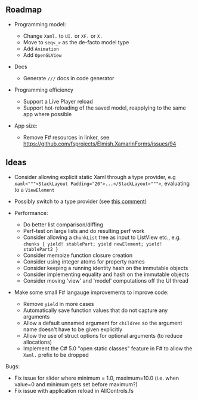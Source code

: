 ## Roadmap

* Programming model: 
  * Change `Xaml.` to `UI.` or `XF.` or `X.`
  * Move to `seq<_>` as the de-facto model type
  * Add `Animation`
  * Add `OpenGLView`

* Docs
  * Generate `///` docs in code generator

* Programming efficiency
  * Support a Live Player reload
  * Support hot-reloading of the saved model, reapplying to the same app where possible

* App size:
  * Remove F# resources in linker, see https://github.com/fsprojects/Elmish.XamarinForms/issues/94

## Ideas

* Consider allowing explicit static Xaml through a type provider, e.g `xaml<"""<StackLayout Padding="20">...</StackLayout>""">`, evaluating to a `ViewElement`

* Possibly switch to a type provider (see [this comment](https://github.com/fsprojects/Elmish.XamarinForms/issues/50#issuecomment-390396365))

* Performance:
  * Do better list comparison/diffing
  * Perf-test on large lists and do resulting perf work
  * Consider allowing a `ChunkList` tree as input to ListView etc., e.g. `chunks { yield! stablePart; yield newElement; yield! stablePart2 }` 
  * Consider memoize function closure creation
  * Consider using integer atoms for property names
  * Consider keeping a running identity hash on the immutable objects
  * Consider implementing equality and hash on the immutable objects
  * Consider moving 'view' and 'model' computations off the UI thread

* Make some small F# langauge improvements to improve code:
  * Remove `yield` in more cases
  * Automatically save function values that do not capture any arguments
  * Allow a default unnamed argument for `children` so the argument name doesn't have to be given explicitly
  * Allow the use of struct options for optional arguments (to reduce allocations)
  * Implement the C# 5.0 "open static classes" feature in F# to allow the `Xaml.` prefix to be dropped

Bugs:
  * Fix issue for slider where minimum = 1.0, maximum=10.0 (i.e. when value=0 and minimum gets set before maximum?)
  * Fix issue with application reload in AllControls.fs

